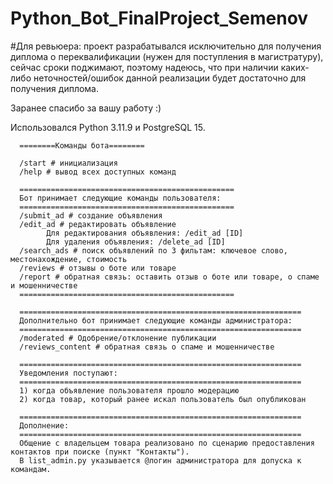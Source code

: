 # Python_Bot_FinalProject_Semenov

#Для ревьюера: проект разрабатывался исключительно для получения диплома о переквалификации (нужен для поступления в магистратуру), сейчас сроки поджимают, поэтому надеюсь, что при наличии каких-либо неточностей/ошибок данной реализации будет достаточно для получения диплома.

Заранее спасибо за вашу работу :)

Использовался Python 3.11.9 и PostgreSQL 15.

      ========Команды бота========
      
      /start # инициализация
      /help # вывод всех доступных команд
      
      ================================================
      Бот принимает следующие команды пользователя: 
      ================================================
      /submit_ad # создание объявления
      /edit_ad # редактировать объявление
            Для редактирования объявления: /edit_ad [ID]
            Для удаления объявления: /delete_ad [ID]
      /search_ads # поиск объявлений по 3 фильтам: ключевое слово, местонахождение, стоимость
      /reviews # отзывы о боте или товаре
      /report # обратная связь: оставить отзыв о боте или товаре, о спаме и мошенничестве
      ================================================
      
      ===============================================================
      Дополнительно бот принимает следующие команды администратора: 
      ===============================================================
      /moderated # Одобрение/отклонение публикации
      /reviews_content # обратная связь о спаме и мошенничестве 
      
      ===============================================================
      Уведомления поступают:
      ===============================================================
      1) когда объявление пользователя прошло модерацию
      2) когда товар, который ранее искал пользователь был опубликован
      
      ===============================================================
      Дополнение: 
      ===============================================================
      Общение с владельцем товара реализовано по сценарию предоставления контактов при поиске (пункт "Контакты").
      В list_admin.py указывается @логин администратора для допуска к командам.
